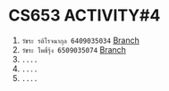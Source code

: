 # CS653 ACTIVITY#4

1. `วัชระ รติโรจนากุล 6409035034` [Branch](https://github.com/gluayz99/CS653-ACTIVITY-4/tree/Watchara.R)
2. `วัชระ โพธิ์รุ้ง 6509035074` [Branch](https://github.com/gluayz99/CS653-ACTIVITY-4/tree/watchara.p)
3. `....`
4. `....`
5. `....`